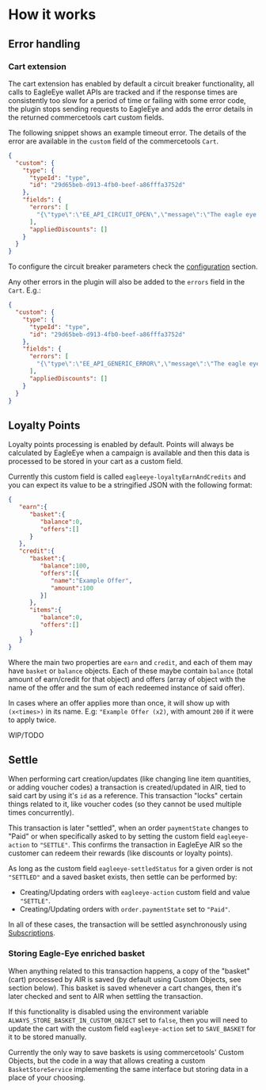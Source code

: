 # How it works

## Error handling

### Cart extension

The cart extension has enabled by default a circuit breaker functionality, all calls to EagleEye wallet APIs are tracked
and if the response times are consistently too slow for a period of time or failing with some error code, the plugin
stops sending requests to EagleEye and adds the error details in the returned commercetools cart custom fields.

The following snippet shows an example timeout error. The details of the error are available in the `custom` field of
the commercetools `Cart`.

```json
{
  "custom": {
    "type": {
      "typeId": "type",
      "id": "29d65beb-d913-4fb0-beef-a86fffa3752d"
    },
    "fields": {
      "errors": [
        "{\"type\":\"EE_API_CIRCUIT_OPEN\",\"message\":\"The eagle eye API is unavailable, the cart promotions and loyalty points are NOT updated\"}"
      ],
      "appliedDiscounts": []
    }
  }
}
```

To configure the circuit breaker parameters check the [configuration](installation.md#configuration) section.

Any other errors in the plugin will also be added to the `errors` field in the `Cart`. E.g.:

```json
{
  "custom": {
    "type": {
      "typeId": "type",
      "id": "29d65beb-d913-4fb0-beef-a86fffa3752d"
    },
    "fields": {
      "errors": [
        "{\"type\":\"EE_API_GENERIC_ERROR\",\"message\":\"The eagle eye API is unavailable, the cart promotions and loyalty points are NOT updated\"}"
      ],
      "appliedDiscounts": []
    }
  }
}
```

## Loyalty Points

Loyalty points processing is enabled by default. Points will always be calculated by EagleEye when a campaign is available and then this data is processed to be stored in your cart as a custom field.

Currently this custom field is called `eagleeye-loyaltyEarnAndCredits` and you can expect its value to be a stringified JSON with the following format:
```json
{
   "earn":{
      "basket":{
         "balance":0,
         "offers":[]
      }
   },
   "credit":{
      "basket":{
         "balance":100,
         "offers":[{
            "name":"Example Offer",
            "amount":100
         }]
      },
      "items":{
         "balance":0,
         "offers":[]
      }
   }
}
```

Where the main two properties are `earn` and `credit`, and each of them may have `basket` or `balance` objects. Each of these maybe contain `balance` (total amount of earn/credit for that object) and offers (array of object with the name of the offer and the sum of each redeemed instance of said offer).

In cases where an offer applies more than once, it will show up with `(x<times>)` in its name. E.g: `"Example Offer (x2)`, with amount `200` if it were to apply twice.

WIP/TODO

## Settle

When performing cart creation/updates (like changing line item quantities, or adding voucher codes) a transaction is created/updated in AIR, tied to said cart by using it's `id` as a reference. This transaction "locks" certain things related to it, like voucher codes (so they cannot be used multiple times concurrently).

This transaction is later "settled", when an order `paymentState` changes to "Paid" or when specifically asked to by setting the custom field `eagleeye-action` to `"SETTLE"`. This confirms the transaction in EagleEye AIR so the customer can redeem their rewards (like discounts or loyalty points).

As long as the custom field `eagleeye-settledStatus` for a given order is not `"SETTLED"` and a saved basket exists, then settle can be performed by:
- Creating/Updating orders with `eagleeye-action` custom field and value `"SETTLE"`.
- Creating/Updating orders with `order.paymentState` set to `"Paid"`.

In all of these cases, the transaction will be settled asynchronously using [Subscriptions](https://docs.commercetools.com/api/projects/subscriptions).

### Storing Eagle-Eye enriched basket

When anything related to this transaction happens, a copy of the "basket" (cart) processed by AIR is saved (by default using Custom Objects, see section below). This basket is saved whenever a cart changes, then it's later checked and sent to AIR when settling the transaction.

If this functionality is disabled using the environment variable `ALWAYS_STORE_BASKET_IN_CUSTOM_OBJECT` set to `false`, then you will need to update the cart with the custom field `eagleeye-action` set to `SAVE_BASKET` for it to be stored manually.

Currently the only way to save baskets is using commercetools' Custom Objects, but the code in a way that allows creating a custom `BasketStoreService` implementing the same interface but storing data in a place of your choosing.